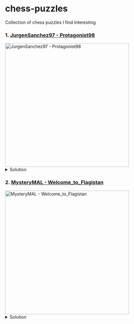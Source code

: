 # chess-puzzles
Collection of chess puzzles I find interesting


### 1. [JurgenSanchez97 - Protagonist98](https://lichess.org/522NFrjB#66)
<img src="https://lichess1.org/export/fen.gif?fen=2b3r1%2F1pR2p2%2Fp2pk1p1%2FP6p%2F1P1BPP1P%2F4K1P1%2F8%2F8+w+-+-+5+34&color=white&lastMove=e8g8&variant=standard&theme=wood&piece=merida" alt="JurgenSanchez97 - Protagonist98" width="400"/>

<details>
  <summary>Solution</summary>
  1. g4! {f5 is threatened with mate} hxg4 2. h5
</details>


### 2. [MysteryMAL -  Welcome_to_Flagistan](https://lichess.org/taQl7756#42)
<img src="https://lichess1.org/export/fen.gif?fen=2r2rk1%2Fpb1n4%2F3b2q1%2F2pp2N1%2F4p3%2F1P2P1P1%2FPB3P2%2F1Q1RRBK1+w+-+-+0+22&color=white&lastMove=b6c5&variant=standard&theme=wood&piece=merida" alt="MysteryMAL - Welcome_to_Flagistan" width="400"/>

<details>
  <summary>Solution</summary>
  1. Qe4! {cannot do dxe4 because of Bc4+} Qxg5 2. Qe6+ Rf7 3. Qxd6
</details>
